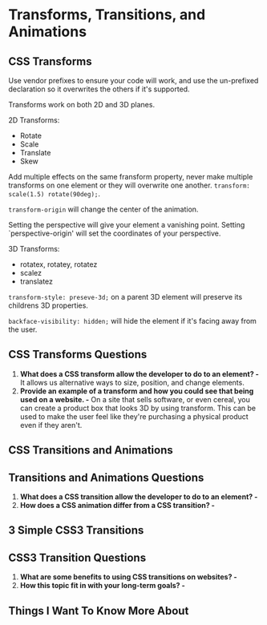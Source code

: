 # Transforms, Transitions, and Animations

## CSS Transforms

Use vendor prefixes to ensure your code will work, and use the un-prefixed declaration so it overwrites the others if it's supported.

Transforms work on both 2D and 3D planes.

2D Transforms:

* Rotate
* Scale
* Translate
* Skew

Add multiple effects on the same fransform property, never make multiple transforms on one element or they will overwrite one another. `transform: scale(1.5) rotate(90deg);`.

`transform-origin` will change the center of the animation.

Setting the perspective will give your element a vanishing point. Setting `perspective-origin' will set the coordinates of your perspective.

3D Transforms:

* rotatex, rotatey, rotatez
* scalez
* translatez

`transform-style: preseve-3d;` on a parent 3D element will preserve its childrens 3D properties.

`backface-visibility: hidden;` will hide the element if it's facing away from the user.

## CSS Transforms Questions

1. **What does a CSS transform allow the developer to do to an element? -** It allows us alternative ways to size, position, and change elements.
2. **Provide an example of a transform and how you could see that being used on a website. -** On a site that sells software, or even cereal, you can create a product box that looks 3D by using transform. This can be used to make the user feel like they're purchasing a physical product even if they aren't.

## CSS Transitions and Animations

## Transitions and Animations Questions

1. **What does a CSS transition allow the developer to do to an element? -**
2. **How does a CSS animation differ from a CSS transition? -**

## 3 Simple CSS3 Transitions

## CSS3 Transition Questions

1. **What are some benefits to using CSS transitions on websites? -**
2. **How this topic fit in with your long-term goals? -**

## Things I Want To Know More About
